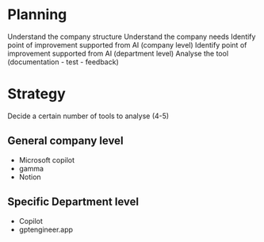# Planning

Understand the company structure
Understand the company needs
Identify point of improvement supported from AI (company level)
Identify point of improvement supported from AI (department level)
Analyse the tool (documentation - test - feedback)

# Strategy

Decide a certain number of tools to analyse (4-5)

## General company level

- Microsoft copilot
- gamma
- Notion

## Specific Department level

- Copilot
- gptengineer.app
